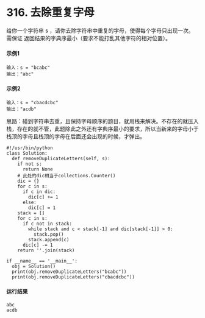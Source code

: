 # 316. 去除重复字母
给你一个字符串 s ，请你去除字符串中重复的字母，使得每个字母只出现一次。需保证 返回结果的字典序最小（要求不能打乱其他字符的相对位置）。

#### 示例1
    输入：s = "bcabc"
    输出："abc"

#### 示例2
    输入：s = "cbacdcbc"
    输出："acdb"
    
思路：碰到字符串去重，且保持字母顺序的题目，就用栈来解决。不存在的就压入栈，存在的就不管，此题除此之外还有字典序最小的要求，所以当新来的字母小于栈顶的字母且栈顶的字母在后面还会出现的时候，才弹出。

    #!/usr/bin/python
    class Solution:
      def removeDuplicateLetters(self, s):
        if not s:
          return None
        # 此处的dic相当于collections.Counter()
        dic = {}
        for c in s:
          if c in dic:
            dic[c] += 1
          else:
            dic[c] = 1
        stack = []
        for c in s:
          if c not in stack:
            while stack and c < stack[-1] and dic[stack[-1]] > 0:
              stack.pop()
            stack.append(c)
          dic[c] -= 1
        return ''.join(stack)

    if __name__ == '__main__':
      obj = Solution()
      print(obj.removeDuplicateLetters("bcabc"))
      print(obj.removeDuplicateLetters("cbacdcbc"))
  
#### 运行结果
    abc
    acdb
